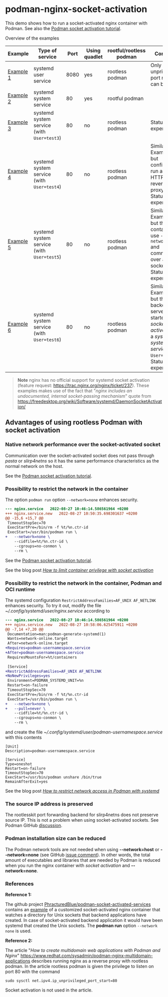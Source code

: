 # podman-nginx-socket-activation

This demo shows how to run a socket-activated nginx container with Podman.
See also the [Podman socket activation tutorial](https://github.com/containers/podman/blob/main/docs/tutorials/socket_activation.md).

Overview of the examples

| Example | Type of service | Port | Using quadlet | rootful/rootless podman | Comment |
| --      | --              |   -- | --      | --   | --  |
| [Example 1](examples/example1) | systemd user service | 8080 | yes | rootless podman | Only unprivileged port numbers can be used |
| [Example 2](examples/example2) | systemd system service | 80 | yes | rootful podman | |
| [Example 3](examples/example3) | systemd system service (with `User=test3`) | 80 | no | rootless podman | Status: experimental |
| [Example 4](examples/example4) | systemd system service (with `User=test4`) | 80 | no | rootless podman | Similar to Example 3 but configured to run as an HTTP reverse proxy. Status: experimental. |
| [Example 5](examples/example5) | systemd system service (with `User=test5`) | 80 | no | rootless podman | Similar to Example 4 but the containers use `--network=none` and communicate over a Unix socket. Status: experimental. |
| [Example 6](examples/example6) | systemd system service (with `User=test6`) | 80 | no | rootless podman | Similar to Example 5 but the backend web server is started with _socket activation_ in a _systemd system service_ with `User=test6`. Status: experimental. |

> **Note**
> nginx has no official support for systemd socket activation (feature request: https://trac.nginx.org/nginx/ticket/237). These examples makes use of the fact that "_nginx includes an undocumented, internal socket-passing mechanism_" quote from https://freedesktop.org/wiki/Software/systemd/DaemonSocketActivation/

## Advantages of using rootless Podman with socket activation

### Native network performance over the socket-activated socket
Communication over the socket-activated socket does not pass through _pasta_ or _slirp4netns_ so it has the same performance characteristics as the normal network on the host.

See the [Podman socket activation tutorial](https://github.com/containers/podman/blob/main/docs/tutorials/socket_activation.md#native-network-performance-over-the-socket-activated-socket).

### Possibility to restrict the network in the container

The option `podman run` option `--network=none` enhances security.

``` diff
--- nginx.service	2022-08-27 10:46:14.586561964 +0200
+++ nginx.service.new	2022-08-27 10:50:35.698301637 +0200
@@ -15,6 +15,7 @@
 TimeoutStopSec=70
 ExecStartPre=/bin/rm -f %t/%n.ctr-id
 ExecStart=/usr/bin/podman run \
+	--network=none \
 	--cidfile=%t/%n.ctr-id \
 	--cgroups=no-conmon \
 	--rm \
```

See the [Podman socket activation tutorial](https://github.com/containers/podman/blob/main/docs/tutorials/socket_activation.md#disabling-the-network-with---networknone).

See the blog post [_How to limit container privilege with socket activation_](https://www.redhat.com/sysadmin/socket-activation-podman)

### Possibility to restrict the network in the container, Podman and OCI runtime

The systemd configuration `RestrictAddressFamilies=AF_UNIX AF_NETLINK` enhances security. 
To try it out, modify the file _~/.config/systemd/user/nginx.service_ according to

``` diff
--- nginx.service	2022-08-27 10:46:14.586561964 +0200
+++ nginx.service.new	2022-08-27 10:58:06.625475911 +0200
@@ -7,14 +7,20 @@
 Documentation=man:podman-generate-systemd(1)
 Wants=network-online.target
 After=network-online.target
+Requires=podman-usernamespace.service
+After=podman-usernamespace.service
 RequiresMountsFor=%t/containers
 
 [Service]
+RestrictAddressFamilies=AF_UNIX AF_NETLINK
+NoNewPrivileges=yes
 Environment=PODMAN_SYSTEMD_UNIT=%n
 Restart=on-failure
 TimeoutStopSec=70
 ExecStartPre=/bin/rm -f %t/%n.ctr-id
 ExecStart=/usr/bin/podman run \
+	--network=none \
+	--pull=never \
 	--cidfile=%t/%n.ctr-id \
 	--cgroups=no-conmon \
 	--rm \
```
and create the file _~/.config/systemd/user/podman-usernamespace.service_ with this contents

```
[Unit]
Description=podman-usernamespace.service

[Service]
Type=oneshot
Restart=on-failure
TimeoutStopSec=70
ExecStart=/usr/bin/podman unshare /bin/true
RemainAfterExit=yes
```

See the blog post [_How to restrict network access in Podman with systemd_](https://www.redhat.com/sysadmin/podman-systemd-limit-access)

### The source IP address is preserved

The rootlesskit port forwarding backend for slirp4netns does not preserve source IP. 
This is not a problem when using socket-activated sockets. See Podman GitHub [discussion](https://github.com/containers/podman/discussions/10472).

### Podman installation size can be reduced

The Podman network tools are not needed when using __--network=host__  or __--network=none__
(see GitHub [issue comment](https://github.com/containers/podman/discussions/16493#discussioncomment-4140832)).
In other words, the total amount of executables and libraries that are needed by Podman is reduced
when you run the nginx container with _socket activation_ and __--network=none__.

### References

__Reference 1:__

The github project [PhracturedBlue/podman-socket-activated-services](https://github.com/PhracturedBlue/podman-socket-activated-services) contains an [example](https://github.com/PhracturedBlue/podman-socket-activated-services/tree/main/reverse-proxy) of a
customized socket-activated nginx container that watches a directory for Unix sockets that backend applications have created. In case of socket-activated backend application it would have
been systemd that created the Unix sockets. The __podman run__ option `--network none` is used.

__Reference 2:__

The article "_How to create multidomain web applications with Podman and Nginx_" https://www.redhat.com/sysadmin/podman-nginx-multidomain-applications
describes running nginx as a reverse proxy with rootless podman.
In the article rootless podman is given the privilege to listen on port 80 with the command
```
sudo sysctl net.ipv4.ip_unprivileged_port_start=80
```
Socket activation is not used in the article.
